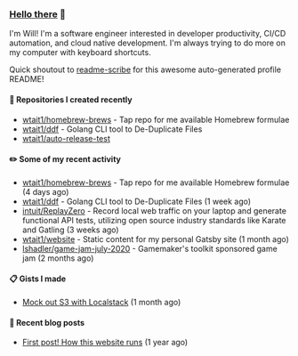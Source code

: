 ### [Hello there](https://www.youtube.com/watch?v=rEq1Z0bjdwc) 🍉

I'm Will! I'm a software engineer interested in developer productivity, CI/CD automation, and cloud native development. I'm always trying to do more on my computer with keyboard shortcuts.

Quick shoutout to [readme-scribe](https://github.com/muesli/readme-scribe) for this awesome auto-generated profile README!

#### 🌱  Repositories I created recently

- [wtait1/homebrew-brews](https://github.com/wtait1/homebrew-brews) - Tap repo for me available Homebrew formulae
- [wtait1/ddf](https://github.com/wtait1/ddf) - Golang CLI tool to De-Duplicate Files
- [wtait1/auto-release-test](https://github.com/wtait1/auto-release-test)

#### ✏️  Some of my recent activity

- [wtait1/homebrew-brews](https://github.com/wtait1/homebrew-brews) - Tap repo for me available Homebrew formulae (4 days ago)
- [wtait1/ddf](https://github.com/wtait1/ddf) - Golang CLI tool to De-Duplicate Files (1 week ago)
- [intuit/ReplayZero](https://github.com/intuit/ReplayZero) - Record local web traffic on your laptop and generate functional API tests, utilizing open source industry standards like Karate and Gatling (3 weeks ago)
- [wtait1/website](https://github.com/wtait1/website) - Static content for my personal Gatsby site (1 month ago)
- [lshadler/game-jam-july-2020](https://github.com/lshadler/game-jam-july-2020) - Gamemaker&#39;s toolkit sponsored game jam (2 months ago)

#### 📋  Gists I made

- [Mock out S3 with Localstack](https://gist.github.com/e1500652435fe7a192e4592e120d9ce9) (1 month ago)

#### 📣  Recent blog posts

- [First post! How this website runs](https://wtait.me/posts/1/) (1 year ago)


